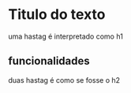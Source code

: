 # Titulo do texto
uma hastag é interpretado como h1

## funcionalidades 
duas hastag é como se fosse o h2
